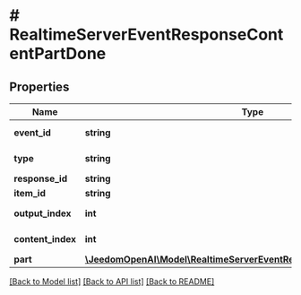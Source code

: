 # # RealtimeServerEventResponseContentPartDone

## Properties

Name | Type | Description | Notes
------------ | ------------- | ------------- | -------------
**event_id** | **string** | The unique ID of the server event. |
**type** | **string** | The event type, must be &#x60;response.content_part.done&#x60;. |
**response_id** | **string** | The ID of the response. |
**item_id** | **string** | The ID of the item. |
**output_index** | **int** | The index of the output item in the response. |
**content_index** | **int** | The index of the content part in the item&#39;s content array. |
**part** | [**\JeedomOpenAI\Model\RealtimeServerEventResponseContentPartDonePart**](RealtimeServerEventResponseContentPartDonePart.md) |  |

[[Back to Model list]](../../README.md#models) [[Back to API list]](../../README.md#endpoints) [[Back to README]](../../README.md)
